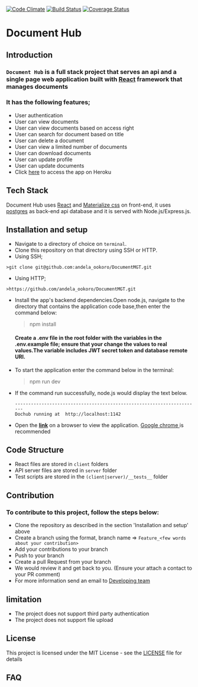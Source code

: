 [![Code Climate](https://codeclimate.com/github/andela-ookoro/DocumentMGT.svg)](https://codeclimate.com/github/andela-ookoro/DocumentMGT) [![Build Status](https://travis-ci.org/andela-ookoro/DocumentMGT.svg)](https://travis-ci.org/andela-ookoro/DocumentMGT)
[![Coverage Status](https://coveralls.io/repos/github/andela-ookoro/DocumentMGT/badge.svg?branch=production)](https://coveralls.io/github/andela-ookoro/DocumentMGT?branch=staging)

# Document Hub

## Introduction
### **`Document Hub`** is a full stack project that serves an api and a single page web application built with [React](https://facebook.github.io/react/) framework that manages documents
### It has the following features;
  * User authentication
  * User can view documents
  * User can view documents based on access right
  * User can search for document based on title
  * User can delete a document
  * User can view a limited number of documents
  * User can download documents
  * User can update profile
  * User can update documents
*  Click [here](http://dochome.herokuapp.com/) to access the app on Heroku

## Tech Stack
Document Hub uses [React](https://facebook.github.io/react/) and [Materialize css](http://materializecss.com/) on front-end, it uses [postgres](https://www.postgresql.org/) as back-end api database  and it is served with Node.js/Express.js.

## Installation and setup
*  Navigate to a directory of choice on `terminal`.
*  Clone this repository on that directory using SSH or HTTP.
  *  Using SSH;

    >git clone git@github.com:andela_ookoro/DocumentMGT.git

  *  Using HTTP;

    >https://github.com/andela_ookoro/DocumentMGT.git


* Install the app's backend dependencies.Open node.js, navigate to the directory that contains the application code base,then enter the command below:
   >npm install
   #### Create a .env file in the root folder with the variables in the .env.example file; ensure that your change the values to real values.The variable includes JWT secret token and database remote URl.
* To start the application enter the command below in the terminal:
   >npm run dev
* If the command run successfully, node.js would display the text below.

  ```
  ----------------------------------------------------------------------
  Dochub running at  http://localhost:1142

  ```
* Open the  **[link](http://localhost:1142)** on a browser to view the application.
  [Google chrome ](https://www.google.com/chrome/) is recommended 

## Code Structure
* React files are stored in `client` folders
* API server files are stored in `server` folder
* Test scripts are stored in the `(client|server)/__tests__` folder

## Contribution
 ### To contribute to this project, follow the steps below:
  * Clone the repository as described in the section 'Installation and setup' above
  * Create a branch using the format, branch name => `Feature_<few words about your contribution>` 
  * Add your contributions to your branch
  * Push to your branch
  * Create a pull Request from your branch
  * We would review it and get back to you. (Ensure your attach a contact to your PR comment)
  * For more information send an email to  [Developing team](okwudiri.okoro@andela.com)

## limitation
  * The project does not support third party authentication 
  * The project does not support file upload
## License

This project is licensed under the MIT License - see the [LICENSE](LICENSE) file for details

## FAQ

